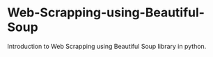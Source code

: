 # Web-Scrapping-using-Beautiful-Soup
Introduction to Web Scrapping using Beautiful Soup library in python.
